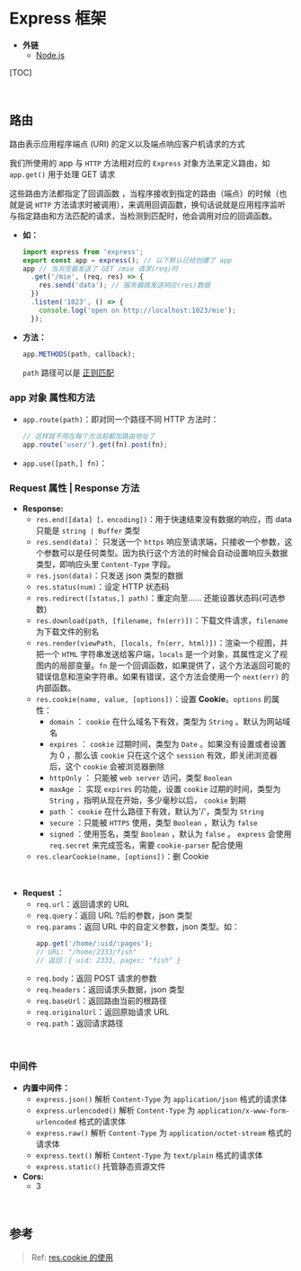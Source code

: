 # Express 框架

- **外链**
  - [Node.js](Node.js.md)

[TOC]

<br>

## 路由

路由表示应用程序端点 (URI) 的定义以及端点响应客户机请求的方式

我们所使用的 app 与 `HTTP` 方法相对应的 `Express` 对象方法来定义路由，如 `app.get()` 用于处理 GET 请求

这些路由方法都指定了回调函数 ，当程序接收到指定的路由（端点）的时候（也就是说 `HTTP` 方法请求时被调用），来调用回调函数，换句话说就是应用程序监听与指定路由和方法匹配的请求，当检测到匹配时，他会调用对应的回调函数。

- **如：**
  ```ts {.line-numbers}
  import express from 'express';
  export const app = express(); // 以下默认已经创建了 app
  app // 当浏览器发送了 GET /mie 请求(req)时
    .get('/mie', (req, res) => {
      res.send('data'); // 服务器就发送响应(res)数据
    })
    .listen('1023', () => {
      console.log('open on http://localhost:1023/mie');
    });
  ```
- **方法：**
  ```ts {.line-numbers}
  app.METHODS(path, callback);
  ```
  `path` 路径可以是 [正则匹配](https://www.npmjs.com/package/path-to-regexp)

### app 对象 属性和方法

- `app.route(path)`：即对同一个路径不同 HTTP 方法时：
  ```ts {.line-numbers}
  // 这样就不用在每个方法前都加路由地址了
  app.route('user/').get(fn).post(fn);
  ```
- `app.use([path,] fn)`：

### Request 属性 | Response 方法

- **Response:**
  - `res.end([data] [，encoding])`：用于快速结束没有数据的响应，而 data 只能是 `string | Buffer` 类型
  - `res.send(data)`： 只发送一个 `https` 响应至请求端，只接收一个参数，这个参数可以是任何类型。因为执行这个方法的时候会自动设置响应头数据类型，即响应头里 `Content-Type` 字段。
  - `res.json(data)`：只发送 json 类型的数据
  - `res.status(num)`：设定 HTTP 状态码
  - `res.redirect([status,] path)`：重定向至...... 还能设置状态码(可选参数)
  - `res.download(path, [filename, fn(err)])`：下载文件请求，`filename` 为下载文件的别名
  - `res.render(viewPath, [locals, fn(err, html)])`：渲染一个视图，并把一个 `HTML` 字符串发送给客户端，`locals` 是一个对象，其属性定义了视图内的局部变量。`fn` 是一个回调函数，如果提供了，这个方法返回可能的错误信息和渲染字符串。如果有错误，这个方法会使用一个 `next(err)` 的内部函数。
  - `res.cookie(name, value, [options])`：设置 **Cookie**。`options` 的属性：
    - `domain` ： `cookie` 在什么域名下有效，类型为 `String` 。默认为网站域名
    - `expires` ： `cookie` 过期时间，类型为 `Date` 。如果没有设置或者设置为 0 ，那么该 `cookie` 只在这个这个 `session` 有效，即关闭浏览器后，这个 `cookie` 会被浏览器删除
    - `httpOnly` ： 只能被 `web server` 访问，类型 `Boolean`
    - `maxAge` ： 实现 `expires` 的功能，设置 `cookie` 过期的时间，类型为 `String` ，指明从现在开始，多少毫秒以后， `cookie` 到期
    - `path` ： `cookie` 在什么路径下有效，默认为'/'，类型为 `String`
    - `secure` ：只能被 `HTTPS` 使用，类型 `Boolean` ，默认为 `false`
    - `signed` ：使用签名，类型 `Boolean` ，默认为 `false` 。 `express` 会使用 `req.secret` 来完成签名，需要 `cookie-parser` 配合使用
  - `res.clearCookie(name, [options])`：删 Cookie

<br>

- **Request ：**
  - `req.url`：返回请求的 URL
  - `req.query`：返回 URL ?后的参数，json 类型
  - `req.params`：返回 URL 中的自定义参数，json 类型。如：
    ```ts {.line-numbers}
    app.get('/home/:uid/:pages');
    // URL: "/home/2333/fish"
    // 返回：{ uid: 2333, pages: "fish" }
    ```
  - `req.body`：返回 POST 请求的参数
  - `req.headers`：返回请求头数据，json 类型
  - `req.baseUrl`：返回路由当前的根路径
  - `req.originalUrl`：返回原始请求 URL
  - `req.path`：返回请求路径

<br>

### 中间件

- **内置中间件：**
  - `express.json()` 解析 `Content-Type` 为 `application/json` 格式的请求体
  - `express.urlencoded()` 解析 `Content-Type` 为 `application/x-www-form-urlencoded` 格式的请求体
  - `express.raw()` 解析 `Content-Type` 为 `application/octet-stream` 格式的请求体
  - `express.text()` 解析 `Content-Type` 为 `text/plain` 格式的请求体
  - `express.static()` 托管静态资源文件
- **Cors:**
  - 3

<br>

## 参考

> Ref: [res.cookie 的使用](https://segmentfault.com/a/1190000004139342)

